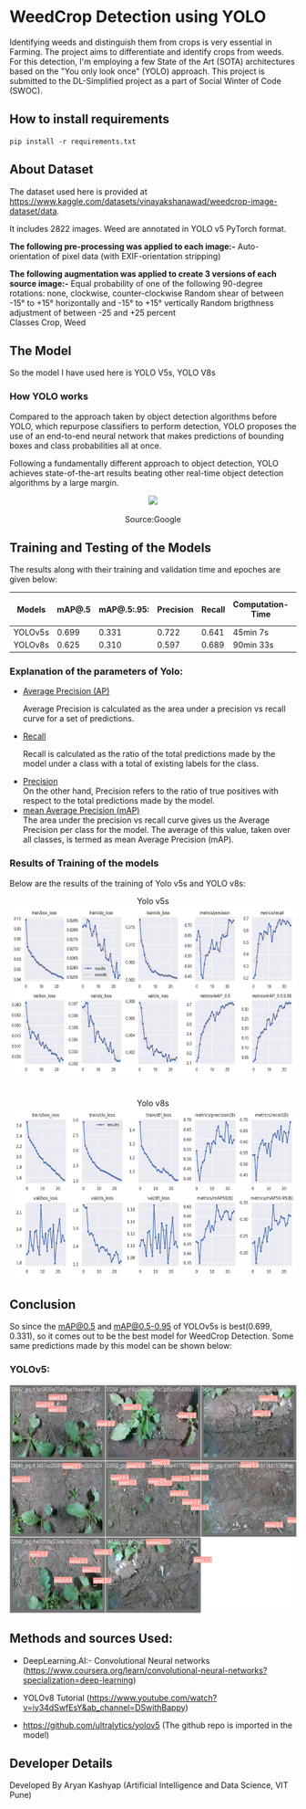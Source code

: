# WeedCrop Detection using YOLO

Identifying weeds and distinguish them from crops is very essential in Farming.
The project aims to differentiate and identify crops from weeds. For this detection, I'm employing a few State of the Art (SOTA) architectures based on the "You only look once" (YOLO) approach. This project is submitted to the DL-Simplified project as a part of Social Winter of Code (SWOC).

## How to install requirements

```
pip install -r requirements.txt

```

## About Dataset

The dataset used here is provided at https://www.kaggle.com/datasets/vinayakshanawad/weedcrop-image-dataset/data.

It includes 2822 images.
Weed are annotated in YOLO v5 PyTorch format.

<b>The following pre-processing was applied to each image:-</b>
Auto-orientation of pixel data (with EXIF-orientation stripping)

<b>The following augmentation was applied to create 3 versions of each source image:-</b>
Equal probability of one of the following 90-degree rotations: none, clockwise, counter-clockwise
Random shear of between -15° to +15° horizontally and -15° to +15° vertically
Random brigthness adjustment of between -25 and +25 percent<br>
Classes
Crop, Weed

## The Model

So the model I have used here is YOLO V5s, YOLO V8s

### How YOLO works

Compared to the approach taken by object detection algorithms before YOLO, which repurpose classifiers to perform detection, YOLO proposes the use of an end-to-end neural network that makes predictions of bounding boxes and class probabilities all at once.

Following a fundamentally different approach to object detection, YOLO achieves state-of-the-art results beating other real-time object detection algorithms by a large margin.

<center>
<img src="https://editor.analyticsvidhya.com/uploads/1512812.png" height=400 >

Source:Google

</center>

## Training and Testing of the Models

The results along with their training and validation time and epoches are given below:

| Models  | mAP@.5 | mAP@.5:.95: | Precision | Recall | Computation-Time | Number of Epochs |
| ------- | ------ | ----------- | --------- | ------ | ---------------- | ---------------- |
| YOLOv5s | 0.699  | 0.331       | 0.722     | 0.641  | 45min 7s         | 25               |
| YOLOv8s | 0.625  | 0.310       | 0.597     | 0.689  | 90min 33s        | 25               |

### Explanation of the parameters of Yolo:

<ul>
<li><u>Average Precision (AP)</u></li>

Average Precision is calculated as the area under a precision vs recall curve for a set of predictions.

<li><u>Recall</u></li>

Recall is calculated as the ratio of the total predictions made by the model under a class with a total of existing labels for the class.

<li><u>Precision</u></li>
On the other hand, Precision refers to the ratio of true positives with respect to the total predictions made by the model.

<li><u>mean Average Precision (mAP)</u></li>
The area under the precision vs recall curve gives us the Average Precision per class for the model. The average of this value, taken over all classes, is termed as mean Average Precision (mAP).
</ul>

### Results of Training of the models

Below are the results of the training of Yolo v5s and YOLO v8s:

<center>
 Yolo v5s
<img src="./images/results.png" height=300 >
<br><br><br>
Yolo v8s
<img src="./images/y8_results.png" height=300 >

</center>

## Conclusion

So since the mAP@0.5 and mAP@0.5-0.95 of YOLOv5s is best(0.699, 0.331), so it comes out to be the best model for WeedCrop Detection. Some same predictions made by this model can be shown below:

### YOLOv5:

<img src="./images/val_batch1_pred.jpg" height=400 >

## Methods and sources Used:

- DeepLearning.AI:- Convolutional Neural networks
  (https://www.coursera.org/learn/convolutional-neural-networks?specialization=deep-learning)
- YOLOv8 Tutorial
  (https://www.youtube.com/watch?v=iy34dSwfEsY&ab_channel=DSwithBappy)

- https://github.com/ultralytics/yolov5 (The github repo is imported in the model)

## Developer Details

Developed By Aryan Kashyap
(Artificial Intelligence and Data Science, VIT Pune)
